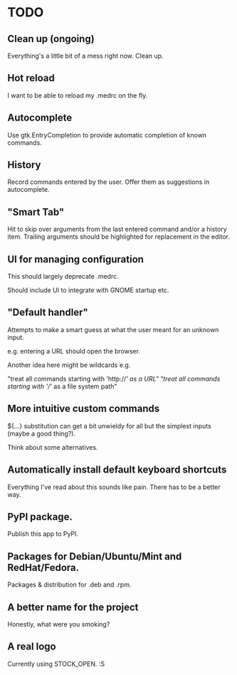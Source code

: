 # TODO

## Clean up (ongoing)

Everything's a little bit of a mess right now. Clean up.

## Hot reload

I want to be able to reload my .medrc on the fly.

## Autocomplete

Use gtk.EntryCompletion to provide automatic completion of known commands.

## History

Record commands entered by the user. Offer them as suggestions in autocomplete.

## "Smart Tab"

Hit <Tab> to skip over arguments from the last entered command and/or a
history item. Trailing arguments should be highlighted for replacement in
the editor.

## UI for managing configuration

This should largely deprecate .medrc.

Should include UI to integrate with GNOME startup etc.

## "Default handler"

Attempts to make a smart guess at what the user meant for an unknown input.

e.g. entering a URL should open the browser.

Another idea here might be wildcards e.g.

"treat all commands starting with 'http://*' as a URL"
"treat all commands starting with '/*' as a file system path"

## More intuitive custom commands

${...} substitution can get a bit unwieldy for all but the simplest inputs
(maybe a good thing?).

Think about some alternatives.

## Automatically install default keyboard shortcuts

Everything I've read about this sounds like pain. There has to be a better way.

## PyPI package.

Publish this app to PyPI.

## Packages for Debian/Ubuntu/Mint and RedHat/Fedora.

Packages & distribution for .deb and .rpm.

## A better name for the project

Honestly, what were you smoking?

## A real logo

Currently using STOCK_OPEN. :S

